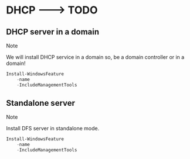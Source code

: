 # DHCP ---> TODO

## DHCP server in a domain

> [!NOTE]
> We will install DHCP service in a domain so, be a domain controller or in a domain!

```powershell
Install-WindowsFeature
    -name 
    -IncludeManagementTools
```

## Standalone server

> [!NOTE]
> Install DFS server in standalone mode.

```powershell
Install-WindowsFeature
    -name 
    -IncludeManagementTools
```
